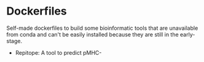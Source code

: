 # Dockerfiles

Self-made dockerfiles to build some bioinformatic tools that are unavailable from conda and can't be easily installed because they are still in the early-stage.

- Repitope: A tool to predict pMHC-